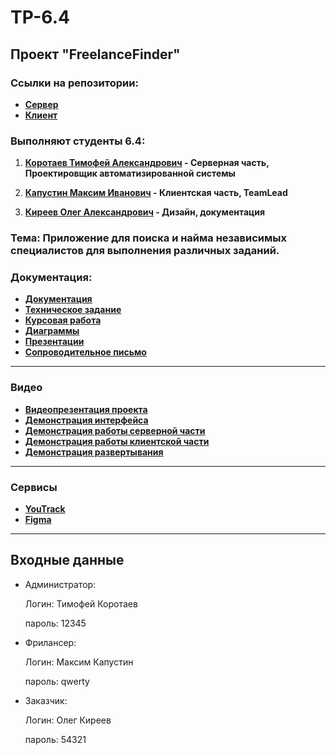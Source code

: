# TP-6.4
## Проект "FreelanceFinder"
### Ссылки на репозитории:
- **[Сервер](https://github.com/mk4pustin/tpproject4-backend)**
- **[Клиент](https://github.com/mk4pustin/tpproject4-client)**

### Выполняют студенты 6.4:

1. **[Коротаев Тимофей Александрович](https://github.com/KorotaevT) - Серверная часть, Проектировщик автоматизированной системы**

2. **[Капустин Максим Иванович](https://github.com/mk4pustin) - Клиентская часть, TeamLead**

3. **[Киреев Олег Александрович](https://github.com/Gost-tm) -  Дизайн, документация**

### Тема: Приложение для поиска и найма независимых специалистов для выполнения различных заданий.

### Документация:
- **[Документация](https://github.com/KorotaevT/TP-6.4/tree/main/%D0%94%D0%BE%D0%BA%D1%83%D0%BC%D0%B5%D0%BD%D1%82%D0%B0%D1%86%D0%B8%D1%8F)**
- **[Техническое задание](https://github.com/KorotaevT/TP-6.4/tree/main/%D0%94%D0%BE%D0%BA%D1%83%D0%BC%D0%B5%D0%BD%D1%82%D0%B0%D1%86%D0%B8%D1%8F/%D0%A2%D0%B5%D1%85%D0%BD%D0%B8%D1%87%D0%B5%D1%81%D0%BA%D0%BE%D0%B5%20%D0%B7%D0%B0%D0%B4%D0%B0%D0%BD%D0%B8%D0%B5)**
- **[Курсовая работа](https://github.com/KorotaevT/TP-6.4/tree/main/%D0%94%D0%BE%D0%BA%D1%83%D0%BC%D0%B5%D0%BD%D1%82%D0%B0%D1%86%D0%B8%D1%8F/%D0%9A%D1%83%D1%80%D1%81%D0%BE%D0%B2%D0%B0%D1%8F%20%D1%80%D0%B0%D0%B1%D0%BE%D1%82%D0%B0)**
- **[Диаграммы](https://github.com/KorotaevT/TP-6.4/tree/main/%D0%94%D0%BE%D0%BA%D1%83%D0%BC%D0%B5%D0%BD%D1%82%D0%B0%D1%86%D0%B8%D1%8F/%D0%94%D0%B8%D0%B0%D0%B3%D1%80%D0%B0%D0%BC%D0%BC%D1%8B)**
- **[Презентации](https://github.com/KorotaevT/TP-6.4/tree/main/%D0%94%D0%BE%D0%BA%D1%83%D0%BC%D0%B5%D0%BD%D1%82%D0%B0%D1%86%D0%B8%D1%8F/%D0%9F%D1%80%D0%B5%D0%B7%D0%B5%D0%BD%D1%82%D0%B0%D1%86%D0%B8%D0%B8)**
- **[Сопроводительное письмо](https://github.com/KorotaevT/TP-6.4/tree/main/%D0%94%D0%BE%D0%BA%D1%83%D0%BC%D0%B5%D0%BD%D1%82%D0%B0%D1%86%D0%B8%D1%8F/%D0%A1%D0%BE%D0%BF%D1%80%D0%BE%D0%B2%D0%BE%D0%B4%D0%B8%D1%82%D0%B5%D0%BB%D1%8C%D0%BD%D0%BE%D0%B5%20%D0%BF%D0%B8%D1%81%D1%8C%D0%BC%D0%BE)**
----
### Видео
- **[Видеопрезентация проекта](https://youtu.be/OM5FKPmN-rY)**
- **[Демонстрация интерфейса](https://youtu.be/Ze8EYAXX1HQ)**
- **[Демонстрация работы серверной части](https://youtu.be/5ef26Gyfyck)**
- **[Демонстрация работы клиентской части](https://youtu.be/7Uhv7VuumwM)**
- **[Демонстрация развертывания](https://youtu.be/tM18BUeBnB8)**
------
### Сервисы
- **[YouTrack](https://tpproject.youtrack.cloud/)**
- **[Figma](https://www.figma.com/file/9Kpn1ToDiKrdOI2acrNTnW/Untitled?type=design&node-id=0:1&mode=design&t=dyQRJUkRNiS8ZTO1-1)**
---
## Входные данные
* Администратор: 

  Логин: Тимофей Коротаев
  
  пароль: 12345
  
* Фрилансер: 

  Логин: Максим Капустин
  
  пароль: qwerty

* Заказчик: 

  Логин: Олег Киреев
  
  пароль: 54321
